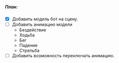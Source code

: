 
##### План:
- [x] Добавить модель бот на сцену.
- [ ] Добавить анимацию модели 
    - Бездействие 
    - Ходьба 
    - Бег 
    - Падение 
    - Стрельба
- [ ] Добавить возможность переключать анимацию.